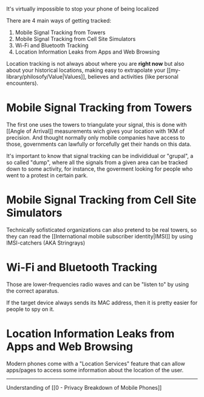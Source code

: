 It's virtually impossible to stop your phone of being localized

There are 4 main ways of getting tracked:

1. Mobile Signal Tracking from Towers
2. Mobile Signal Tracking from Cell Site Simulators
3. Wi-Fi and Bluetooth Tracking
4. Location Information Leaks from Apps and Web Browsing

Location tracking is not always about where you are **right now** but also about your historical locations, making easy to extrapolate your [[my-library/philosofy/Value|Values]], believes and activities (like personal encounters).

# Mobile Signal Tracking from Towers

The first one uses the towers to triangulate your signal, this is done with [[Angle of Arrival]] measurements wich gives your location with 1KM of precision. And thought normally only mobile companies have access to those, governments can lawfully or forcefully get their hands on this data.

It's important to know that signal tracking can be individidual or "grupal", a so called "dump", where all the signals from a given area can be tracked down to some activity, for instance, the goverment looking for people who went to a protest in certain park.

# Mobile Signal Tracking from Cell Site Simulators

Technically sofisticated organizations can also pretend to be real towers, so they can read the [[International mobile subscriber identity|IMSI]] by using IMSI-catchers (AKA Stringrays)

# Wi-Fi and Bluetooth Tracking

Those are lower-frequencies radio waves and can be "listen to" by using the correct aparatus.

If the target device always sends its MAC address, then it is pretty easier for people to spy on it.

# Location Information Leaks from Apps and Web Browsing

Modern phones come with a "Location Services" feature that can allow apps/pages to access some information about the location of the user.

---

Understanding of [[0 - Privacy Breakdown of Mobile Phones]]
